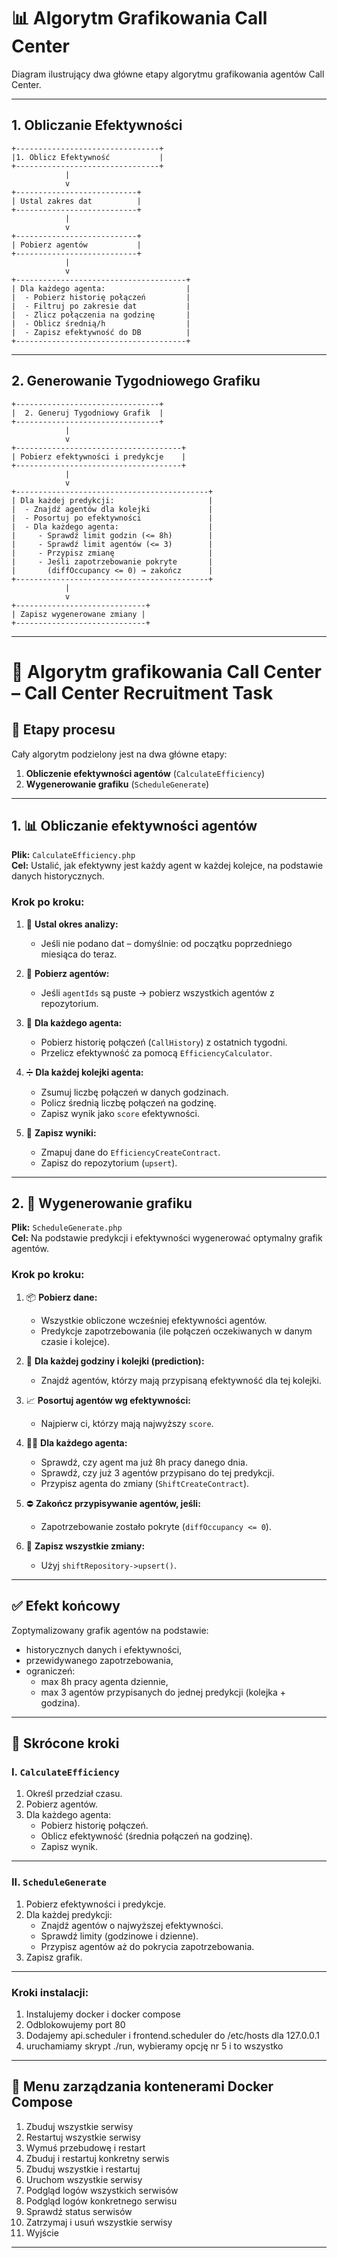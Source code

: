 # 📊 Algorytm Grafikowania Call Center

Diagram ilustrujący dwa główne etapy algorytmu grafikowania agentów Call Center.

---

## 1. Obliczanie Efektywności

```plaintext
+--------------------------------+
|1. Oblicz Efektywność           |
+--------------------------------+
            |
            v
+---------------------------+
| Ustal zakres dat          |
+---------------------------+
            |
            v
+---------------------------+
| Pobierz agentów           |
+---------------------------+
            |
            v
+--------------------------------------+
| Dla każdego agenta:                  |
|  - Pobierz historię połączeń         |
|  - Filtruj po zakresie dat           |
|  - Zlicz połączenia na godzinę       |
|  - Oblicz średnią/h                  |
|  - Zapisz efektywność do DB          |
+--------------------------------------+
```

---

## 2. Generowanie Tygodniowego Grafiku

```plaintext
+--------------------------------+
|  2. Generuj Tygodniowy Grafik  |
+--------------------------------+
            |
            v
+-------------------------------------+
| Pobierz efektywności i predykcje    |
+-------------------------------------+
            |
            v
+-------------------------------------------+
| Dla każdej predykcji:                     |
|  - Znajdź agentów dla kolejki             |
|  - Posortuj po efektywności               |
|  - Dla każdego agenta:                    |
|     - Sprawdź limit godzin (<= 8h)        |
|     - Sprawdź limit agentów (<= 3)        |
|     - Przypisz zmianę                     |
|     - Jeśli zapotrzebowanie pokryte       |
|       (diffOccupancy <= 0) → zakończ      |
+-------------------------------------------+
            |
            v
+-----------------------------+
| Zapisz wygenerowane zmiany |
+-----------------------------+
```

---

# 🧠 Algorytm grafikowania Call Center – Call Center Recruitment Task

## 🔁 Etapy procesu

Cały algorytm podzielony jest na dwa główne etapy:

1. **Obliczenie efektywności agentów** (`CalculateEfficiency`)
2. **Wygenerowanie grafiku** (`ScheduleGenerate`)

---

## 1. 📊 Obliczanie efektywności agentów

**Plik:** `CalculateEfficiency.php`  
**Cel:** Ustalić, jak efektywny jest każdy agent w każdej kolejce, na podstawie danych historycznych.

### Krok po kroku:

1. 📆 **Ustal okres analizy:**
    - Jeśli nie podano dat – domyślnie: od początku poprzedniego miesiąca do teraz.

2. 👥 **Pobierz agentów:**
    - Jeśli `agentIds` są puste → pobierz wszystkich agentów z repozytorium.

3. 🔁 **Dla każdego agenta:**
    - Pobierz historię połączeń (`CallHistory`) z ostatnich tygodni.
    - Przelicz efektywność za pomocą `EfficiencyCalculator`.

4. ➗ **Dla każdej kolejki agenta:**
    - Zsumuj liczbę połączeń w danych godzinach.
    - Policz średnią liczbę połączeń na godzinę.
    - Zapisz wynik jako `score` efektywności.

5. 💾 **Zapisz wyniki:**
    - Zmapuj dane do `EfficiencyCreateContract`.
    - Zapisz do repozytorium (`upsert`).

---

## 2. 🧠 Wygenerowanie grafiku

**Plik:** `ScheduleGenerate.php`  
**Cel:** Na podstawie predykcji i efektywności wygenerować optymalny grafik agentów.

### Krok po kroku:

1. 📦 **Pobierz dane:**
    - Wszystkie obliczone wcześniej efektywności agentów.
    - Predykcje zapotrzebowania (ile połączeń oczekiwanych w danym czasie i kolejce).

2. 🔁 **Dla każdej godziny i kolejki (prediction):**
    - Znajdź agentów, którzy mają przypisaną efektywność dla tej kolejki.

3. 📈 **Posortuj agentów wg efektywności:**
    - Najpierw ci, którzy mają najwyższy `score`.

4. 👨‍💻 **Dla każdego agenta:**
    - Sprawdź, czy agent ma już 8h pracy danego dnia.
    - Sprawdź, czy już 3 agentów przypisano do tej predykcji.
    - Przypisz agenta do zmiany (`ShiftCreateContract`).

5. ⛔ **Zakończ przypisywanie agentów, jeśli:**
    - Zapotrzebowanie zostało pokryte (`diffOccupancy <= 0`).

6. 💾 **Zapisz wszystkie zmiany:**
    - Użyj `shiftRepository->upsert()`.

---

## ✅ Efekt końcowy

Zoptymalizowany grafik agentów na podstawie:
- historycznych danych i efektywności,
- przewidywanego zapotrzebowania,
- ograniczeń:
    - max 8h pracy agenta dziennie,
    - max 3 agentów przypisanych do jednej predykcji (kolejka + godzina).

---

## 📌 Skrócone kroki

### I. `CalculateEfficiency`

1. Określ przedział czasu.
2. Pobierz agentów.
3. Dla każdego agenta:
    - Pobierz historię połączeń.
    - Oblicz efektywność (średnia połączeń na godzinę).
    - Zapisz wynik.

---

### II. `ScheduleGenerate`

1. Pobierz efektywności i predykcje.
2. Dla każdej predykcji:
    - Znajdź agentów o najwyższej efektywności.
    - Sprawdź limity (godzinowe i dzienne).
    - Przypisz agentów aż do pokrycia zapotrzebowania.
3. Zapisz grafik.

---

### Kroki instalacji:

1. Instalujemy docker i docker compose
2. Odblokowujemy port 80
3. Dodajemy api.scheduler i frontend.scheduler do /etc/hosts dla 127.0.0.1
4. uruchamiamy skrypt ./run, wybieramy opcję nr 5 i to wszystko

---------------------------------------------
🐳 Menu zarządzania kontenerami Docker Compose
---------------------------------------------
1) Zbuduj wszystkie serwisy
2) Restartuj wszystkie serwisy
3) Wymuś przebudowę i restart
4) Zbuduj i restartuj konkretny serwis
5) Zbuduj wszystkie i restartuj
6) Uruchom wszystkie serwisy
7) Podgląd logów wszystkich serwisów
8) Podgląd logów konkretnego serwisu
9) Sprawdź status serwisów
10) Zatrzymaj i usuń wszystkie serwisy
11) Wyjście
---------------------------------------------
